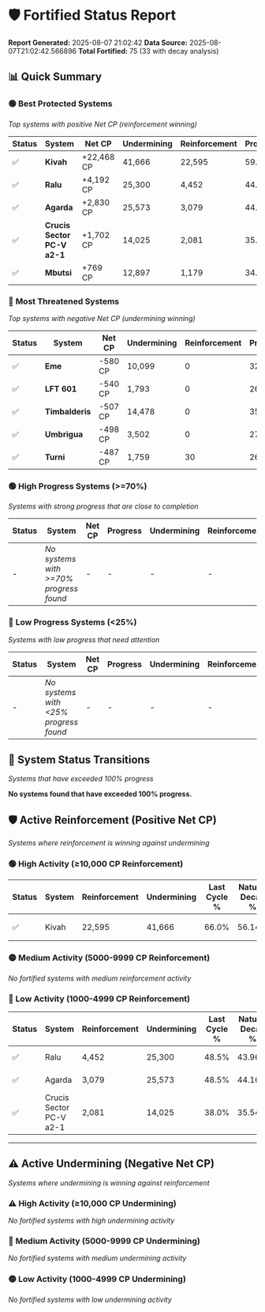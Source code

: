 # 🛡️ Fortified Status Report

**Report Generated:** 2025-08-07 21:02:42
**Data Source:** 2025-08-07T21:02:42.566896
**Total Fortified:** 75 (33 with decay analysis)

## 📊 Quick Summary

### 🟢 **Best Protected Systems**
*Top systems with positive Net CP (reinforcement winning)*

| Status | System | Net CP | Undermining | Reinforcement | Progress |
|--------|--------|--------|-------------|---------------|----------|
| ✅ | **Kivah** | +22,468 CP | 41,666 | 22,595 | 59.6% |
| ✅ | **Ralu** | +4,192 CP | 25,300 | 4,452 | 44.6% |
| ✅ | **Agarda** | +2,830 CP | 25,573 | 3,079 | 44.6% |
| ✅ | **Crucis Sector PC-V a2-1** | +1,702 CP | 14,025 | 2,081 | 35.8% |
| ✅ | **Mbutsi** | +769 CP | 12,897 | 1,179 | 34.8% |

### 🔴 **Most Threatened Systems**
*Top systems with negative Net CP (undermining winning)*

| Status | System | Net CP | Undermining | Reinforcement | Progress |
|--------|--------|--------|-------------|---------------|----------|
| ✅ | **Eme** | -580 CP | 10,099 | 0 | 32.4% |
| ✅ | **LFT 601** | -540 CP | 1,793 | 0 | 26.3% |
| ✅ | **Timbalderis** | -507 CP | 14,478 | 0 | 35.7% |
| ✅ | **Umbrigua** | -498 CP | 3,502 | 0 | 27.6% |
| ✅ | **Turni** | -487 CP | 1,759 | 30 | 26.3% |

### 🟢 **High Progress Systems (>=70%)**
*Systems with strong progress that are close to completion*

| Status | System | Net CP | Progress | Undermining | Reinforcement |
|--------|--------|--------|----------|-------------|---------------|
| - | *No systems with >=70% progress found* | - | - | - | - |

### 🔴 **Low Progress Systems (<25%)**
*Systems with low progress that need attention*

| Status | System | Net CP | Progress | Undermining | Reinforcement |
|--------|--------|--------|----------|-------------|---------------|
| - | *No systems with <25% progress found* | - | - | - | - |
## 🔄 System Status Transitions
*Systems that have exceeded 100% progress*

**No systems found that have exceeded 100% progress.**

## 🛡️ Active Reinforcement (Positive Net CP)
*Systems where reinforcement is winning against undermining*

### 🟢 High Activity (≥10,000 CP Reinforcement)

| Status | System | Reinforcement | Undermining | Last Cycle % | Natural Decay % | Current Progress % | Current CP | Net CP | Activity |
|--------|--------|---------------|-------------|--------------|-----------------|-------------------|------------|--------|----------|
| ✅ | Kivah | 22,595 | 41,666 | 66.0% | 56.14% | 59.6% | 387,400 | +22,468 | 🟢 High Reinforcement |

### 🟡 Medium Activity (5000-9999 CP Reinforcement)

*No fortified systems with medium reinforcement activity*

### 🔴 Low Activity (1000-4999 CP Reinforcement)

| Status | System | Reinforcement | Undermining | Last Cycle % | Natural Decay % | Current Progress % | Current CP | Net CP | Activity |
|--------|--------|---------------|-------------|--------------|-----------------|-------------------|------------|--------|----------|
| ✅ | Ralu | 4,452 | 25,300 | 48.5% | 43.96% | 44.6% | 289,900 | +4,192 | 🔵 Low Reinforcement |
| ✅ | Agarda | 3,079 | 25,573 | 48.5% | 44.16% | 44.6% | 289,900 | +2,830 | 🔵 Low Reinforcement |
| ✅ | Crucis Sector PC-V a2-1 | 2,081 | 14,025 | 38.0% | 35.54% | 35.8% | 232,700 | +1,702 | 🔵 Low Reinforcement |


---

## ⚠️ Active Undermining (Negative Net CP)
*Systems where undermining is winning against reinforcement*

### ⚠️ High Activity (≥10,000 CP Undermining)

*No fortified systems with high undermining activity*

### 🔶 Medium Activity (5000-9999 CP Undermining)

*No fortified systems with medium undermining activity*

### 🟡 Low Activity (1000-4999 CP Undermining)

*No fortified systems with low undermining activity*
